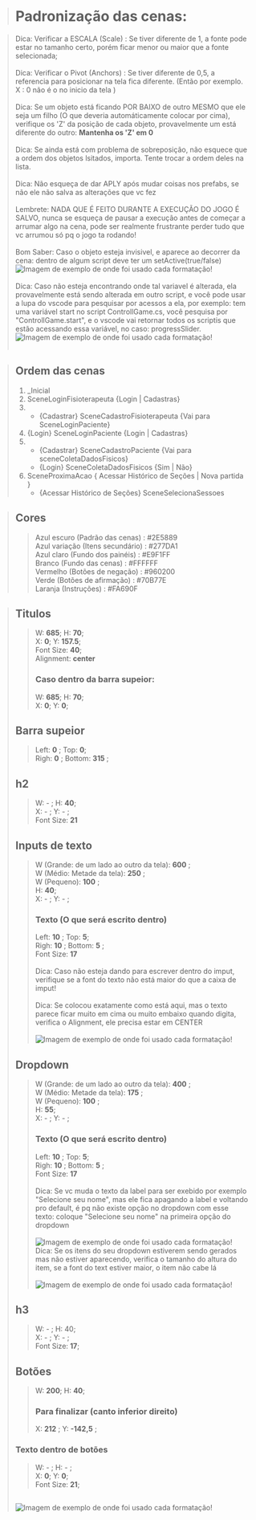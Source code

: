 > # Padronização das cenas:

> Dica: Verificar a ESCALA (Scale)  : Se tiver diferente de 1, a fonte pode estar no tamanho certo, porém ficar menor ou maior que a fonte selecionada;<br><br>
> Dica: Verificar o Pivot (Anchors) : Se tiver diferente de 0,5, a referencia para posicionar na tela fica diferente. (Então por exemplo. X : 0 não é o no inicio da tela ) <br><br>
> Dica: Se um objeto está ficando POR BAIXO de outro MESMO que ele seja um filho (O que deveria automáticamente colocar por cima), verifique os 'Z' da posição de cada objeto, provavelmente um está diferente do outro: **Mantenha os 'Z' em 0**<br><br>
> Dica: Se ainda está com problema de sobreposição, não esquece que a ordem dos objetos lsitados, importa. Tente trocar a ordem deles na lista. <br><br>
> Dica: Não esqueça de dar APLY após mudar coisas nos prefabs, se não ele não salva as alterações que vc fez<br><br>
> Lembrete: NADA QUE É FEITO DURANTE A EXECUÇÃO DO JOGO É SALVO, nunca se esqueça de pausar a execução antes de começar a arrumar algo na cena, pode ser realmente frustrante perder tudo que vc arrumou só pq o jogo ta rodando!<br><br> 
> Bom Saber: Caso o objeto esteja invisivel, e aparece ao decorrer da cena: dentro de algum script deve ter um setActive(true/false)
> ![Imagem de exemplo de onde foi usado cada formatação!](/imgs_Notation/setActive.png)<br><br>
> Dica: Caso não esteja encontrando onde tal variavel é alterada, ela provavelmente está sendo alterada em outro script, e você pode usar a lupa do vscode para pesquisar por acessos a ela, por exemplo: tem uma variável start no script ControllGame.cs, você pesquisa por "ControllGame.start", e o vscode vai retornar todos os scriptis que estão acessando essa variável, no caso: progressSlider.<br>
> ![Imagem de exemplo de onde foi usado cada formatação!](/imgs_Notation/acharacessodevariavel.png)<br><br>

> ## Ordem das cenas
> 1. _Inicial 
> 1. SceneLoginFisioterapeuta {Login | Cadastras}
> 1. 
>       - {Cadastrar} SceneCadastroFisioterapeuta {Vai para SceneLoginPaciente}
> 1. {Login} SceneLoginPaciente {Login | Cadastras}
> 1. 
>       - {Cadastrar} SceneCadastroPaciente {Vai para sceneColetaDadosFisicos}
>       - {Login} SceneColetaDadosFisicos {Sim | Não}
> 1. SceneProximaAcao { Acessar Histórico de Seções | Nova partida }
>       - {Acessar Histórico de Seções} SceneSelecionaSessoes
>

> ## Cores
>> Azul escuro (Padrão das cenas)   : #2E5889<br>
>> Azul variação (Itens secundário) : #277DA1<br>
>> Azul claro (Fundo dos painéis)   : #E9F1FF<br>
>> Branco (Fundo das cenas)         : #FFFFFF<br>
>> Vermelho (Botões de negação)     : #960200<br>
>> Verde    (Botões de afirmação)   : #70B77E<br>
>> Laranja (Instruções)             : #FA690F<br>

> ## Titulos
>> W: **685**; H: **70**;<br>
>> X: **0**;   Y: **157.5**;<br>
>> Font Size: **40**;<br>
>> Alignment: **center**<br>
>> ### Caso dentro da barra supeior:<br>
>> W: **685**; H: **70**;<br>
>> X: **0**;   Y: **0**;<br>
> ## Barra supeior
>> Left: **0** ; Top: **0**;<br>
>> Righ: **0** ; Bottom: **315** ;<br>
> ## h2
>> W: - ; H: **40**;<br>
>> X: - ; Y: - ;<br>
>> Font Size: **21**
> ## Inputs de texto
>> W (Grande: de um lado ao outro da tela): **600** ;<br>
>> W (Médio: Metade da tela): **250** ;<br>
>> W (Pequeno): **100** ;<br>
>> H: **40**;<br>
>> X: - ; Y: - ;<br>
>> ### Texto (O que será escrito dentro)
>> Left: **10** ; Top: **5**;<br>
>> Righ: **10** ; Bottom: **5** ;<br>
>> Font Size: **17**<br><br>
>> Dica: Caso não esteja dando para escrever dentro do imput, verifique se a font do texto não está maior do que a caixa de imput!<br><br>
>> Dica: Se colocou exatamente como está aqui, mas o texto parece ficar muito em cima ou muito embaixo quando digita, verifica o Alignment, ele precisa estar em CENTER<br><br>
> ![Imagem de exemplo de onde foi usado cada formatação!](/imgs_Notation/imputdeTexto.png)
> ## Dropdown
>> W (Grande: de um lado ao outro da tela): **400** ;<br>
>> W (Médio: Metade da tela): **175** ;<br>
>> W (Pequeno): **100** ;<br>
>> H: **55**;<br>
>> X: - ; Y: - ;<br>
>> ### Texto (O que será escrito dentro)
>> Left: **10** ; Top: **5**;<br>
>> Righ: **10** ; Bottom: **5** ;<br>
>> Font Size: **17**<br><br>
>> Dica: Se vc muda o texto da label para ser exebido por exemplo "Selecione seu nome", mas ele fica apagando a label e voltando pro default, é pq não existe opção no dropdown com esse texto: coloque "Selecione seu nome" na primeira opção do dropdown<br><br>
> ![Imagem de exemplo de onde foi usado cada formatação!](/imgs_Notation/optionDropdown.png)<br>
>> Dica: Se os itens do seu dropdown estiverem sendo gerados mas não estiver aparecendo, verifica o tamanho do altura do item, se a font do text estiver maior, o item não cabe lá<br><br>
> ![Imagem de exemplo de onde foi usado cada formatação!](/imgs_Notation/alturadositensdoDropdown.png)
> ## h3
>> W: - ; H: 40;<br>
>> X: - ;   Y: - ;<br>
>> Font Size: **17**;
> ## Botões
>> W: **200**; H: **40**;<br>
>> ### Para finalizar (canto inferior direito)
>> X: **212** ;   Y: **-142,5** ;<br>
> ### Texto dentro de botões
>> W: - ; H: - ;<br>
>> X: **0**;   Y: **0**;<br>
>> Font Size: **21**;
> ## 
> ![Imagem de exemplo de onde foi usado cada formatação!](/imgs_Notation/font.png)